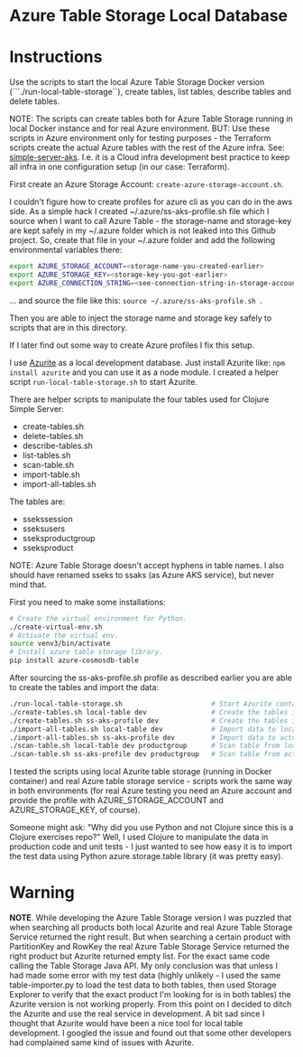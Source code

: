 # Azure Table Storage Local Database

# Instructions

Use the scripts to start the local Azure Table Storage Docker version (```./run-local-table-storage``), create tables, list tables, describe tables and delete tables. 

NOTE: The scripts can create tables both for Azure Table Storage running in local Docker instance and for real Azure environment. BUT: Use these scripts in Azure environment only for testing purposes - the Terraform scripts create the actual Azure tables with the rest of the Azure infra. See: [simple-server-aks](https://github.com/karimarttila/azure/tree/master/simple-server-aks). I.e. it is a Cloud infra development best practice to keep all infra in one configuration setup (in our case: Terraform).

First create an Azure Storage Account: ```create-azure-storage-account.sh```. 

I couldn't figure how to create profiles for azure cli as you can do in the aws side. As a simple hack I created ~/.azure/ss-aks-profile.sh file which I source when I want to call Azure Table - the storage-name and storage-key are kept safely in my ~/.azure folder which is not leaked into this Github project. So, create that file in your ~/.azure folder and add the following environmental variables there:

```bash
export AZURE_STORAGE_ACCOUNT=<storage-name-you-created-earlier>
export AZURE_STORAGE_KEY=<storage-key-you-got-earlier>
export AZURE_CONNECTION_STRING=<see-connection-string-in-storage-account"
``` 

... and source the file like this: ```source ~/.azure/ss-aks-profile.sh ```.

Then you are able to inject the storage name and storage key safely to scripts that are in this directory. 

If I later find out some way to create Azure profiles I fix this setup.

I use [Azurite](https://github.com/arafato/azurite) as a local development database. Just install Azurite like: ```npm install azurite``` and you can use it as a node module. I created a helper script ```run-local-table-storage.sh``` to start Azurite.

There are helper scripts to manipulate the four tables used for Clojure Simple Server:

- create-tables.sh
- delete-tables.sh
- describe-tables.sh
- list-tables.sh
- scan-table.sh
- import-table.sh
- import-all-tables.sh

The tables are:

- sseks<env>session
- sseks<env>users
- sseks<env>productgroup
- sseks<env>product

NOTE: Azure Table Storage doesn't accept hyphens in table names. I also should have renamed sseks to ssaks (as Azure AKS service), but never mind that.

First you need to make some installations:

```bash
# Create the virtual environment for Python.
./create-virtual-env.sh
# Activate the virtual env.
source venv3/bin/activate
# Install azure table storage library.
pip install azure-cosmosdb-table
```

After sourcing the ss-aks-profile.sh profile as described earlier you are able to create the tables and import the data:

```bash
./run-local-table-storage.sh                      # Start Azurite container.
./create-tables.sh local-table dev                # Create the tables in local Azurite table storage.
./create-tables.sh ss-aks-profile dev             # Create the tables in actual Azure table storage service.
./import-all-tables.sh local-table dev            # Import data to local Azurite table storage.
./import-all-tables.sh ss-aks-profile dev         # Import data to actual Azure table storage service.
./scan-table.sh local-table dev productgroup      # Scan table from local Azurite table storage.
./scan-table.sh ss-aks-profile dev productgroup   # Scan table from actual Azure table storage service.
```

I tested the scripts using local Azurite table storage (running in Docker container) and real Azure table storage service - scripts work the same way in both environments (for real Azure testing you need an Azure account and provide the profile with AZURE_STORAGE_ACCOUNT and AZURE_STORAGE_KEY, of course).

Someone might ask: "Why did you use Python and not Clojure since this is a Clojure exercises repo?" Well, I used Clojure to manipulate the data in production code and unit tests - I just wanted to see how easy it is to import the test data using Python azure.storage.table library (it was pretty easy).


# Warning

**NOTE**. While developing the Azure Table Storage version I was puzzled that when searching all products both local Azurite and real Azure Table Storage Service returned the right result. But when searching a certain product with PartitionKey and RowKey the real Azure Table Storage Service returned the right product but Azurite returned empty list. For the exact same code calling the Table Storage Java API. My only conclusion was that unless I had made some error with my test data (highly unlikely - I used the same table-importer.py to load the test data to both tables, then used Storage Explorer to verify that the exact product I'm looking for is in both tables) the Azurite version is not working properly. From this point on I decided to ditch the Azurite and use the real service in development. A bit sad since I thought that Azurite would have been a nice tool for local table development. I googled the issue and found out that some other developers had complained same kind of issues with Azurite.
